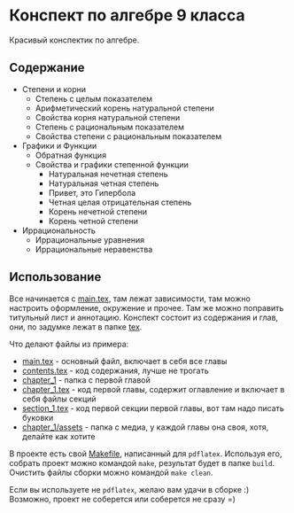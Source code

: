 # Конспект по алгебре 9 класса

Красивый конспектик по алгебре.

## Содержание

- Степени и корни
    - Степень с целым показателем
    - Арифметический корень натуральной степени
    - Свойства корня натуральной степени
    - Степень с рациональным показателем
    - Свойства степени с рациональным показателем
- Графики и Функции
    - Обратная функция
    - Свойства и графики степенной функции
        - Натуральная нечетная степень
        - Натуральная четная степень
        - Привет, это Гипербола
        - Четная целая отрицательная степень
        - Корень нечетной степени
        - Корень четной степени
- Иррациональность
    - Иррациональные уравнения
    - Иррациональные неравенства

## Использование

Все начинается с [main.tex](main.tex), там лежат зависимости, там можно настроить оформление, окружение и прочее.
Там же можно поправить титульный лист и аннотацию.
Конспект состоит из содержания и глав, они, по задумке лежат в папке [tex](./tex/). 

Что делают файлы из примера:
- [main.tex](main.tex) - основный файл, включает в себя все главы
- [contents.tex](./tex/contents.tex) - код содержания, лучше не трогать
- [chapter_1](./tex/chapter_1/) - папка с первой главой
- [chapter_1.tex](./tex/chapter_1/chapter_1.tex) - код первой главы, содержит оглавление и включает в себя файлы секций
- [section_1.tex](./tex/chapter_1/section_1.tex) - код первой секции первой главы, вот там надо писать буковки
- [chapter_1/assets](./tex/chapter_1/assets/) - папка с медиа, у каждой главы она своя, хотя, делайте как хотите

В проекте есть свой [Makefile](Makefile), написанный для `pdflatex`. 
Используя его, собрать проект можно командой `make`, результат будет в папке `build`.
Очистить файлы сборки можно командой `make clean`.

Если вы используете не `pdflatex`, желаю вам удачи в сборке :)
Возможно, проект не соберется или соберется не сразу =)